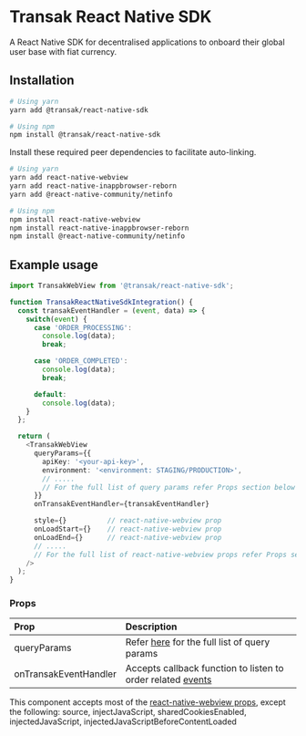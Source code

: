 # Transak React Native SDK

A React Native SDK for decentralised applications to onboard their global user base with fiat currency.

## Installation

```sh
# Using yarn
yarn add @transak/react-native-sdk

# Using npm
npm install @transak/react-native-sdk
```

Install these required peer dependencies to facilitate auto-linking.

```sh
# Using yarn
yarn add react-native-webview
yarn add react-native-inappbrowser-reborn
yarn add @react-native-community/netinfo

# Using npm
npm install react-native-webview
npm install react-native-inappbrowser-reborn
npm install @react-native-community/netinfo
```

## Example usage

```ts
import TransakWebView from '@transak/react-native-sdk';

function TransakReactNativeSdkIntegration() {
  const transakEventHandler = (event, data) => {
    switch(event) {
      case 'ORDER_PROCESSING':
        console.log(data);
        break;

      case 'ORDER_COMPLETED':
        console.log(data);
        break;

      default:
        console.log(data);
    }
  };

  return (
    <TransakWebView
      queryParams={{
        apiKey: '<your-api-key>',
        environment: '<environment: STAGING/PRODUCTION>',
        // .....
        // For the full list of query params refer Props section below
      }}
      onTransakEventHandler={transakEventHandler}

      style={}          // react-native-webview prop
      onLoadStart={}    // react-native-webview prop
      onLoadEnd={}      // react-native-webview prop
      // .....
      // For the full list of react-native-webview props refer Props section below
    />
  );
}
```

### Props

| Prop                  | Description                                                                                                                                                                 |
|:----------------------|:----------------------------------------------------------------------------------------------------------------------------------------------------------------------------|
| queryParams           | Refer [here](https://www.notion.so/transak/Query-Parameters-9ec523df3b874ec58cef4fa3a906f238) for the full list of query params                                             |
| onTransakEventHandler | Accepts callback function to listen to order related [events](https://www.notion.so/transak/React-Native-c4855621543842839a2d03f3fc06df1f#8370e02c6f5949348a1fe8513741f347) |

This component accepts most of the [react-native-webview props](https://github.com/react-native-webview/react-native-webview/blob/HEAD/docs/Reference.md), except the following: source, injectJavaScript, sharedCookiesEnabled, injectedJavaScript, injectedJavaScriptBeforeContentLoaded
